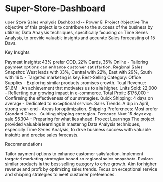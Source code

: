 # Super-Store-Dashboard
uper Store Sales Analysis Dashboard -- Power Bi
Project Objective
The objective of this project is to contribute to the success of the business by utilizing Data Analysis techniques, specifically focusing on Time Series Analysis, to provide valuable insights and accurate Sales Forecasting of 15 Days.

Key Insights

Payment Insights: 43% prefer COD, 22% Cards, 35% Online - Tailoring payment options can enhance customer satisfaction.
Regional Sales Snapshot: West leads with 33%, Central with 22%, East with 29%, South with 16% - Targeted marketing is key.
Best-Selling Category: Office Supplies - Exploring similar products promises growth.
Total Revenue: $1.6M - An achievement that motivates us to aim higher.
Units Sold: 22,000 - Reflecting our growing impact in e-commerce.
Total Profit: $175,000 - Confirming the effectiveness of our strategies.
Quick Shipping: 4 days on average - Dedicated to exceptional service.
Sales Trends: A dip in April, strong year-end - Areas for optimization.
Shipping Preferences: Most prefer Standard Class - Guiding shipping strategies.
Forecast: Next 15 days avg. sale $5,304 - Preparing for what lies ahead.
Project Learnings
The project provided valuable learnings in mastering Data Analysis techniques, especially Time Series Analysis, to drive business success with valuable insights and precise sales forecasts.

Recommendations

Tailor payment options to enhance customer satisfaction.
Implement targeted marketing strategies based on regional sales snapshots.
Explore similar products in the best-selling category to drive growth.
Aim for higher revenue and profit by optimizing sales trends.
Focus on exceptional service and shipping strategies to meet customer preferences.
